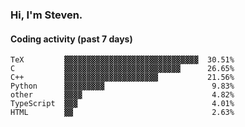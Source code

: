 ### Hi, I'm Steven.

#### Coding activity (past 7 days)
```
TeX         ▓▓▓▓▓▓▓▓▓▓▓▓▓▓▓▓▓▓▓▓▓▓▓▓▓▓▓▓▓▓  30.51%
C           ▓▓▓▓▓▓▓▓▓▓▓▓▓▓▓▓▓▓▓▓▓▓▓▓▓▓      26.65%
C++         ▓▓▓▓▓▓▓▓▓▓▓▓▓▓▓▓▓▓▓▓▓           21.56%
Python      ▓▓▓▓▓▓▓▓▓                        9.83%
other       ▓▓▓▓                             4.82%
TypeScript  ▓▓▓                              4.01%
HTML        ▓▓                               2.63%
```
